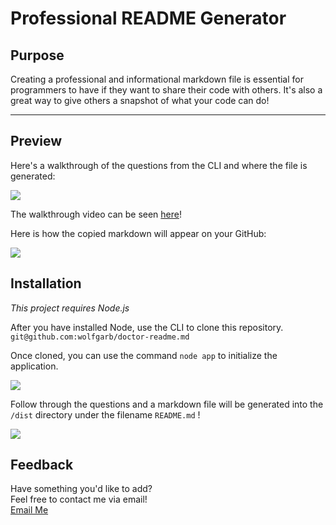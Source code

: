# Professional README Generator

## Purpose

Creating a professional and informational markdown file is essential for programmers to have if they want to share their code with others. It's also a great way to give others a snapshot of what your code can do!

----

## Preview

Here's a walkthrough of the questions from the CLI and where the file is generated:

<img src='images\GenMD.gif' />

The walkthrough video can be seen <a href='https://youtu.be/cB2HhhBR0FM'>here</a>!

Here is how the copied markdown will appear on your GitHub:

<img src='images\mdpreview.gif' />

## Installation
_This project requires Node.js_

After you have installed Node, use the CLI to clone this repository.
```git@github.com:wolfgarb/doctor-readme.md```

Once cloned, you can use the command ```node app``` to initialize the application. 

<img src='images\nodeb.png' />

Follow through the questions and a markdown file will be generated into the ```/dist``` directory under the filename ```README.md``` !

<img src='images\readmecreate.png' />

## Feedback

Have something you'd like to add?<br> 
Feel free to contact me via email!<br>
[Email Me](mailto:sraewolfskill@gmail.com)

